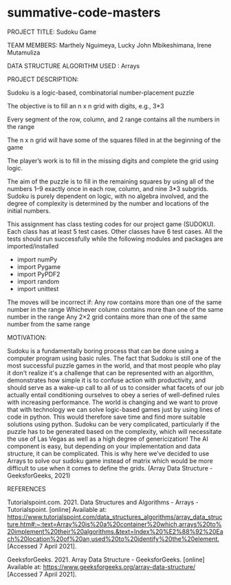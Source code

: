 # summative-code-masters




PROJECT TITLE: Sudoku Game



TEAM MEMBERS: 
Marthely Nguimeya,  Lucky John Mbikeshimana, Irene Mutamuliza

DATA STRUCTURE ALGORITHM USED : Arrays

PROJECT DESCRIPTION: 


Sudoku is a logic-based, combinatorial number-placement puzzle

The objective is to fill an n x n grid with digits, e.g., 3*3

Every segment of the row, column, and 2 range contains all the numbers in the range

The n x n grid will have some of the squares filled in at the beginning of the game

The player’s work is to fill in the missing digits and complete the grid using logic.

The aim of the puzzle is to fill in the remaining squares by using all of the numbers 1–9 exactly once in each row, column, and nine 3*3 subgrids. Sudoku is purely dependent on logic, with no algebra involved, and the degree of complexity is determined by the number and locations of the initial numbers.


This assignment has class testing codes for our project game (SUDOKU). Each class has at least 5 test cases. Other classes have 6 test cases. All the tests should run successfully while the following modules and packages are imported/installed
* import numPy
* import Pygame 
* import PyPDF2 
* import random 
* import unittest

 The moves will be incorrect if:
 Any row contains more than one of the same number in the range
 Whichever column contains more than one of the same number in the range
 Any 2×2 grid contains more than one of the same number from the same range


MOTIVATION: 

Sudoku is a fundamentally boring process that can be done using a computer program using basic rules. The fact that Sudoku is still one of the most successful puzzle games in the world, and that most people who play it don't realize it's a challenge that can be represented with an algorithm, demonstrates how simple it is to confuse action with productivity, and should serve as a wake-up call to all of us to consider what facets of our job actually entail conditioning ourselves to obey a series of well-defined rules with increasing performance. 
The world is changing and we want to prove that with technology we can solve logic-based games just by using lines of code in python. This would therefore save time and find more suitable solutions using python.
Sudoku can be very complicated, particularly if the puzzle has to be generated based on the complexity, which will necessitate the use of Las Vegas as well as a high degree of genericization! The AI component is easy, but depending on your implementation and data structure, it can be complicated.  This is why here we’ve decided to use Arrays to solve our sudoku game instead of matrix which would be more difficult to use when it comes to define the grids. (Array Data Structure - GeeksforGeeks, 2021)


REFERENCES

Tutorialspoint.com. 2021. Data Structures and Algorithms - Arrays - Tutorialspoint. [online] Available at: <https://www.tutorialspoint.com/data_structures_algorithms/array_data_structure.htm#:~:text=Array%20is%20a%20container%20which,arrays%20to%20implement%20their%20algorithms.&text=Index%20%E2%88%92%20Each%20location%20of%20an,used%20to%20identify%20the%20element.> [Accessed 7 April 2021].

GeeksforGeeks. 2021. Array Data Structure - GeeksforGeeks. [online] Available at: <https://www.geeksforgeeks.org/array-data-structure/> [Accessed 7 April 2021].
